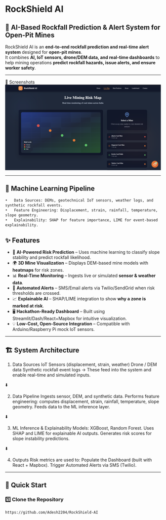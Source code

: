 # RockShield AI

## 🚨 AI-Based Rockfall Prediction & Alert System for Open-Pit Mines

RockShield AI is an **end-to-end rockfall prediction and real-time alert system** designed for **open-pit mines**.  
It combines **AI, IoT sensors, drone/DEM data, and real-time dashboards** to help mining operations **predict rockfall hazards, issue alerts, and ensure worker safety**.

---

📸 Screenshots
![image alt](https://github.com/Adesh2204/RockShield-AI/blob/7f6a9c0f006e2a9d265936c4ab768a0be13d98cb/RockShield-AI.png)

---

## 🧠 Machine Learning Pipeline
	•	Data Sources: DEMs, geotechnical IoT sensors, weather logs, and synthetic rockfall events.
	•	Feature Engineering: Displacement, strain, rainfall, temperature, slope geometry.
	•	Explainability: SHAP for feature importance, LIME for event-based explainability.

## ✨ Features

- 📡 **AI-Powered Risk Prediction** – Uses machine learning to classify slope stability and predict rockfall likelihood.
- 🌍 **3D Mine Visualization** – Displays DEM-based mine models with **heatmaps** for risk zones.
- 📊 **Real-Time Monitoring** – Ingests live or simulated **sensor & weather data**.
- 🔔 **Automated Alerts** – SMS/Email alerts via Twilio/SendGrid when risk thresholds are crossed.
- 📈 **Explainable AI** – SHAP/LIME integration to show **why a zone is marked at risk**.
- 🖥 **Hackathon-Ready Dashboard** – Built using Streamlit/Dash/React+Mapbox for intuitive visualization.
- 💡 **Low-Cost, Open-Source Integration** – Compatible with Arduino/Raspberry Pi mock IoT sensors.

---

## 🏗️ System Architecture

1. Data Sources
IoT Sensors (displacement, strain, weather)
Drone / DEM data
Synthetic rockfall event logs
→ These feed into the system and enable real-time and simulated inputs.

⬇️

2. Data Pipeline
Ingests sensor, DEM, and synthetic data.
Performs feature engineering: computes displacement, strain, rainfall, temperature, slope geometry.
Feeds data to the ML inference layer.

⬇️

3. ML Inference & Explainability
Models: XGBoost, Random Forest.
Uses SHAP and LIME for explainable AI outputs.
Generates risk scores for slope instability predictions.

⬇️

4. Outputs
Risk metrics are used to:
Populate the Dashboard (built with React + Mapbox).
Trigger Automated Alerts via SMS (Twilio).

---

## 🚀 Quick Start

### 1️⃣ Clone the Repository
```bash
https://github.com/Adesh2204/RockShield-AI

